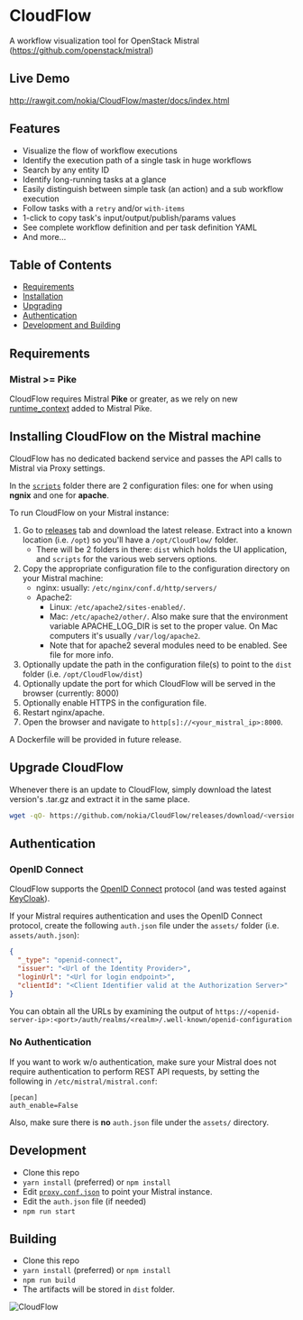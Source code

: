 # CloudFlow
A workflow visualization tool for OpenStack Mistral (https://github.com/openstack/mistral)

## Live Demo
http://rawgit.com/nokia/CloudFlow/master/docs/index.html

## Features
* Visualize the flow of workflow executions
* Identify the execution path of a single task in huge workflows
* Search by any entity ID
* Identify long-running tasks at a glance
* Easily distinguish between simple task (an action) and a sub workflow
  execution
* Follow tasks with a `retry` and/or `with-items`
* 1-click to copy task's input/output/publish/params values
* See complete workflow definition and per task definition YAML
* And more...

## Table of Contents
* [Requirements](#requirements)
* [Installation](#installing-cloudflow-on-the-mistral-machine)
* [Upgrading](#upgrade-cloudflow)
* [Authentication](#authentication)
* [Development and Building](#development)

## Requirements

### Mistral >= Pike
CloudFlow requires Mistral **Pike** or greater, as we rely on
new [runtime_context](https://docs.openstack.org/developer/mistral/developer/webapi/v2.html#tasks)
added to Mistral Pike.

    
## Installing CloudFlow on the Mistral machine
CloudFlow has no dedicated backend service and passes the API calls to Mistral
via Proxy settings.

In the [`scripts`](scripts/) folder there are 2 configuration files: one for
when using **ngnix** and one for **apache**.

To run CloudFlow on your Mistral instance:
1. Go to [releases](https://github.com/nokia/CloudFlow/releases) tab and
   download the latest release. Extract into a known location (i.e. `/opt`) so
   you'll have a `/opt/CloudFlow/` folder.
   * There will be 2 folders in there: `dist` which holds the UI application,
     and `scripts` for the various web servers options.
2. Copy the appropriate configuration file to the configuration directory on
   your Mistral machine:
   * nginx: usually: `/etc/nginx/conf.d/http/servers/`
   * Apache2:
      * Linux: `/etc/apache2/sites-enabled/`.
      * Mac: `/etc/apache2/other/`. Also make sure that the environment
        variable APACHE_LOG_DIR is set to the proper value. On Mac computers
        it's usually `/var/log/apache2`.
      * Note that for apache2 several modules need to be enabled. See
           file for more info.
3. Optionally update the path in the configuration file(s) to point to the
  `dist` folder (i.e. `/opt/CloudFlow/dist`)
4. Optionally update the port for which CloudFlow will be served in the browser
  (currently: 8000)
5. Optionally enable HTTPS in the configuration file.
6. Restart nginx/apache.
7. Open the browser and navigate to `http[s]://<your_mistral_ip>:8000`.

A Dockerfile will be provided in future release.

## Upgrade CloudFlow
Whenever there is an update to CloudFlow, simply download the latest version's .tar.gz
  and extract it in the same place.
```bash
wget -qO- https://github.com/nokia/CloudFlow/releases/download/<version>/CloudFlow.tar.gz | tar xvz -C /opt
```

## Authentication
### OpenID Connect
CloudFlow supports the [OpenID Connect](http://openid.net/connect/) protocol
(and was tested against [KeyCloak](http://www.keycloak.org/)).

If your Mistral requires authentication and uses the OpenID Connect protocol,
create the following `auth.json` file under the `assets/` folder (i.e. `assets/auth.json`):

```json
{
  "_type": "openid-connect",
  "issuer": "<Url of the Identity Provider>",
  "loginUrl": "<Url for login endpoint>",
  "clientId": "<Client Identifier valid at the Authorization Server>"
}
```

You can obtain all the URLs by examining the output of `https://<openid-server-ip>:<port>/auth/realms/<realm>/.well-known/openid-configuration`

### No Authentication 
If you want to work w/o authentication, make sure your Mistral does not require authentication to perform REST API
requests, by setting the following in `/etc/mistral/mistral.conf`:

```
[pecan]
auth_enable=False
```

Also, make sure there is **no** `auth.json` file under the `assets/` directory.

## Development
* Clone this repo
* `yarn install` (preferred) or `npm install`
* Edit [`proxy.conf.json`](proxy.conf.json) to point your Mistral instance.
* Edit the `auth.json` file (if needed)
* `npm run start`

## Building
* Clone this repo
* `yarn install` (preferred) or `npm install`
* `npm run build`
* The artifacts will be stored in `dist` folder.


![CloudFlow](docs/main.png "CloudFlow in action")